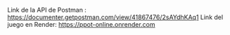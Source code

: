 Link de la API de Postman : https://documenter.getpostman.com/view/41867476/2sAYdhKAq1
Link del juego en Render: https://ppot-online.onrender.com
